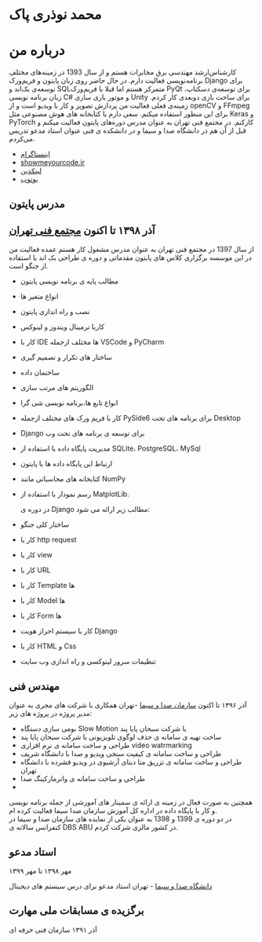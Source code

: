 <!--
### Hi there 👋


**MohammadNPak/MohammadNPak** is a ✨ _special_ ✨ repository because its `README.md` (this file) appears on your GitHub profile.

Here are some ideas to get you started:


- 🔭 I’m currently working on ...
- 🌱 I’m currently learning ...
- 👯 I’m looking to collaborate on ...
- 🤔 I’m looking for help with ...
- 💬 Ask me about ...
- 📫 How to reach me: ...
- 😄 Pronouns: ...
- ⚡ Fun fact: ...
-->

# محمد نوذری پاک

# درباره من


کارشناس‌ارشد مهندسی برق مخابرات هستم و از سال 1393 در زمینه‌های مختلفِ برنامه‌نویسی فعالیت دارم. در حال حاضر روی زبان پایتون و فریم‌ورک Django برای توسعه‌ی بک‌اند و SQLمتمرکز هستم اما قبلا با فریم‌ورک PyQt برای توسعه‌ی دسکتاپ، زبان برنامه نویسی C# و موتور بازی سازی Unity برای ساخت بازی دوبعدی کار کردم. زمینه‌ی فعلی فعالیت من پردازش تصویر و کار با ویدیو است و از openCV و FFmpeg برای این منظور استفاده میکنم. سعی دارم با کتابخانه های هوش مصنوعی مثل Keras و PyTorch کارکنم. در مجتمع فنی تهران به عنوان مدرس دوره‌های پایتون فعالیت میکنم و قبل از آن هم در دانشگاه صدا و سیما و در دانشکده ی فنی عنوان استاد مدعو تدریس می‌کردم.


- [اینستاگرام](https://www.instagram.com/showmeyourcode.ir)
- [showmeyourcode.ir](https://www.showmeyourcode.com/)
- [لینکدین](https://www.linkedin.com/in/mohammad-nozari-pak-679659120)
- [یوتوب](https://youtube.com/channel/UC6VSQJXsM_Uv3eXJaVC2MTA)

## مدرس پایتون
##  آذر ۱۳۹۸ تا اکنون [مجتمع فنی تهران](http://enghelabmft.com)

از سال 1397 در مجتمع فنی تهران به عنوان مدرس مشغول کار هستم عمده فعالیت من در این موسسه برگزاری کلاس های پایتون مقدماتی و دوره ی طراحی بک اند با استفاده از جنگو است.
- مطالب پایه ی برنامه نویسی پایتون  
- انواع متغیر ها  
- نصب و راه اندازی پایتون  
- کاربا ترمینال ویندوز و لینوکس  
- کار با IDE ها مختلف ازجمله VSCode و PyCharm

- ساختار های تکرار و تصمیم گیری
- ساختمان داده
- الگوریتم های مرتب سازی
- انواع تابع ها،برنامه نویسی شی گرا
- کار با فریم ورک های مختلف ازجمله PySide6 برای برنامه های تحت Desktop
- Django برای توسعه ی برنامه های تحت وب
- مدیریت پایگاه داده با استفاده از SQLite، PostgreSQL، MySql
- ارتباط این پایگاه داده ها با پایتون
- کتابخانه های محاسباتی مانند NumPy
- رسم نمودار با استفاده از MatplotLib.  

    در دوره ی Django مطالب زیر ارائه می شود:
- ساختار کلی جنگو
- کار با http request
- کار با view
- کار با URL
- کار با Template ها
- کار با Model ها
- کار با Form ها
- کار با سیستم احراز هویت Django
- کار با HTML و Css
- تنظیمات سرور لینوکسی و راه اندازی وب سایت

## مهندس فنی

آذر ۱۳۹۶ تا اکنون
[سازمان صدا و سیما](http://rd.irib.ir) -تهران
همکاری با شرکت های مجری به عنوان مدیر پروژه در پروژه های زیر:  
- بومی سازی دستگاه Slow Motion با شرکت سبحان پایا پند  
- ساخت تهیه ی سامانه ی حذف لوگوی تلویزیونی با شرکت سبحان پایا پند  
- طراحی و ساخت سامانه ی نرم افزاری video watrmarking  
- طراحی و ساخت سامانه ی کیفیت سنجی ویدیو و صدا با دانشگاه شریف  
- طراحی و ساخت سامانه ی تزریق متا دیتای آرشیوی در ویدیو فشرده با دانشگاه تهران  
- طراحی و ساخت سامانه ی واترمارکینگ صدا
-   
همچنین به صورت فعال در زمینه ی ارائه ی سمینار های آموزشی از جمله برنامه نویسی و کار با پایگاه داده در اداره کل آموزش سازمان صدا سیما فعالیت کرده ام.  
در دو دوره ی 1399 و 1398 به عنوان یکی از نمایده های سازمان صدا و سیما در کنفرانس سالانه ی DBS ABU در کشور مالزی شرکت کردم.


## استاد مدعو

مهر ۱۳۹۸ تا مهر ۱۳۹۹

[دانشگاه صدا و سیما](http://www.iribu.ir) - تهران
استاد مدعو برای درس سیستم های دیجیتال

## برگزیده ی مسابقات ملی مهارت

آذر ۱۳۹۱
سازمان فنی حرفه ای
